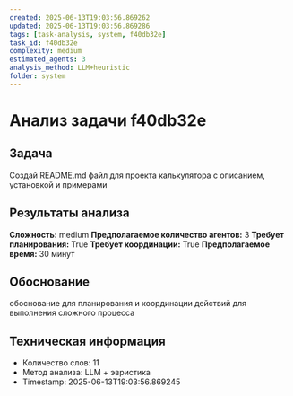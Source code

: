 ```yaml
---
created: 2025-06-13T19:03:56.869262
updated: 2025-06-13T19:03:56.869286
tags: [task-analysis, system, f40db32e]
task_id: f40db32e
complexity: medium
estimated_agents: 3
analysis_method: LLM+heuristic
folder: system
---
```


# Анализ задачи f40db32e

## Задача
Создай README.md файл для проекта калькулятора с описанием, установкой и примерами

## Результаты анализа

**Сложность:** medium
**Предполагаемое количество агентов:** 3
**Требует планирования:** True
**Требует координации:** True
**Предполагаемое время:** 30 минут

## Обоснование
обоснование для планирования и координации действий для выполнения сложного процесса

## Техническая информация
- Количество слов: 11
- Метод анализа: LLM + эвристика
- Timestamp: 2025-06-13T19:03:56.869245
